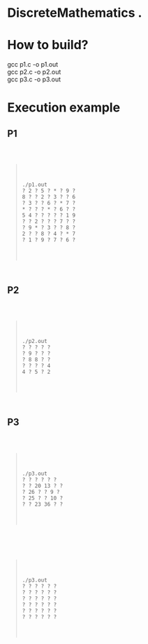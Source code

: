 # DiscreteMathematics . 

# How to build?
gcc p1.c -o p1.out<br>
gcc p2.c -o p2.out<br>
gcc p3.c -o p3.out<br>

# Execution example
## P1
<pre><code>
  <blockquote>
    <p>./p1.out
? 2 ? 5 ? * ? 9 ?
8 ? ? 2 ? 3 ? ? 6
? 3 ? ? 6 ? * 7 ?
* ? ? ? * ? 6 ? ?
5 4 ? ? ? ? ? 1 9
? ? 2 ? ? ? 7 ? ?
? 9 * ? 3 ? ? 8 ?
2 ? ? 8 ? 4 ? * 7
? 1 ? 9 ? 7 ? 6 ?</p>
  </blockquote>
</code></pre>

## P2
<pre><code>
  <blockquote>
    <p>./p2.out
? ? ? ? ?
? 9 ? ? ?
? 8 8 ? ?
? ? ? ? 4
4 ? 5 ? 2</p>
  </blockquote>
</code></pre>


## P3
<pre><code>
  <blockquote>
    <p>./p3.out
? ? ? ? ? ?
? ? 20 13 ? ?
? 26 ? ? 9 ?
? 25 ? ? 10 ?
? ? 23 36 ? ?</p>
  </blockquote>
</code></pre>


<pre><code>
  <blockquote>
    <p>./p3.out
? ? ? ? ? ?
? ? ? ? ? ?
? ? ? ? ? ?
? ? ? ? ? ?
? ? ? ? ? ?
? ? ? ? ? ?</p>
  </blockquote>
</code></pre>



